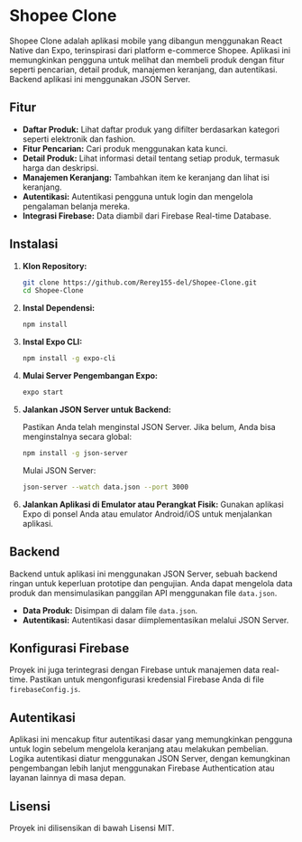 # Shopee Clone

Shopee Clone adalah aplikasi mobile yang dibangun menggunakan React Native dan Expo, terinspirasi dari platform e-commerce Shopee. Aplikasi ini memungkinkan pengguna untuk melihat dan membeli produk dengan fitur seperti pencarian, detail produk, manajemen keranjang, dan autentikasi. Backend aplikasi ini menggunakan JSON Server.

## Fitur

* **Daftar Produk:** Lihat daftar produk yang difilter berdasarkan kategori seperti elektronik dan fashion.
* **Fitur Pencarian:** Cari produk menggunakan kata kunci.
* **Detail Produk:** Lihat informasi detail tentang setiap produk, termasuk harga dan deskripsi.
* **Manajemen Keranjang:** Tambahkan item ke keranjang dan lihat isi keranjang.
* **Autentikasi:** Autentikasi pengguna untuk login dan mengelola pengalaman belanja mereka.
* **Integrasi Firebase:** Data diambil dari Firebase Real-time Database.

## Instalasi

1. **Klon Repository:**

   ```bash
   git clone https://github.com/Rerey155-del/Shopee-Clone.git
   cd Shopee-Clone
   ```

2. **Instal Dependensi:**

   ```bash
   npm install
   ```

3. **Instal Expo CLI:**

   ```bash
   npm install -g expo-cli
   ```

4. **Mulai Server Pengembangan Expo:**

   ```bash
   expo start
   ```

5. **Jalankan JSON Server untuk Backend:**
   
   Pastikan Anda telah menginstal JSON Server. Jika belum, Anda bisa menginstalnya secara global:

   ```bash
   npm install -g json-server
   ```

   Mulai JSON Server:

   ```bash
   json-server --watch data.json --port 3000
   ```

6. **Jalankan Aplikasi di Emulator atau Perangkat Fisik:**
   Gunakan aplikasi Expo di ponsel Anda atau emulator Android/iOS untuk menjalankan aplikasi.

## Backend

Backend untuk aplikasi ini menggunakan JSON Server, sebuah backend ringan untuk keperluan prototipe dan pengujian. Anda dapat mengelola data produk dan mensimulasikan panggilan API menggunakan file `data.json`.

* **Data Produk:** Disimpan di dalam file `data.json`.
* **Autentikasi:** Autentikasi dasar diimplementasikan melalui JSON Server.

## Konfigurasi Firebase

Proyek ini juga terintegrasi dengan Firebase untuk manajemen data real-time. Pastikan untuk mengonfigurasi kredensial Firebase Anda di file `firebaseConfig.js`.

## Autentikasi

Aplikasi ini mencakup fitur autentikasi dasar yang memungkinkan pengguna untuk login sebelum mengelola keranjang atau melakukan pembelian. Logika autentikasi diatur menggunakan JSON Server, dengan kemungkinan pengembangan lebih lanjut menggunakan Firebase Authentication atau layanan lainnya di masa depan.

## Lisensi

Proyek ini dilisensikan di bawah Lisensi MIT.
